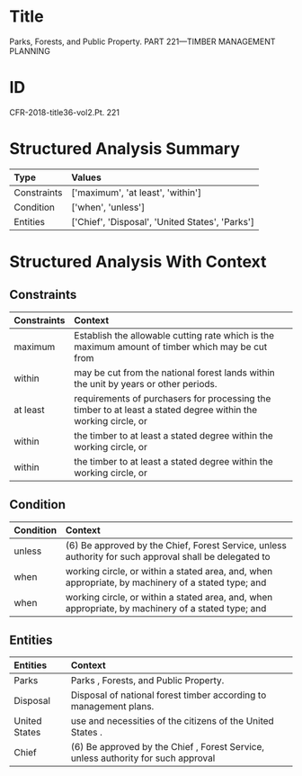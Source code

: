 # Title

 Parks, Forests, and Public Property. PART 221—TIMBER MANAGEMENT PLANNING


# ID

 CFR-2018-title36-vol2.Pt. 221


# Structured Analysis Summary

| Type        | Values                                          |
|:------------|:------------------------------------------------|
| Constraints | ['maximum', 'at least', 'within']               |
| Condition   | ['when', 'unless']                              |
| Entities    | ['Chief', 'Disposal', 'United States', 'Parks'] |


# Structured Analysis With Context

 


## Constraints

| Constraints   | Context                                                                                                        |
|:--------------|:---------------------------------------------------------------------------------------------------------------|
| maximum       | Establish the allowable cutting rate which is the maximum amount of timber which may be cut from               |
| within        | may be cut from the national forest lands within  the unit by years or other periods.                          |
| at least      | requirements of purchasers for processing the timber to at least a stated degree within the working circle, or |
| within        | the timber to at least a stated degree within  the working circle, or                                          |
| within        | the timber to at least a stated degree within  the working circle, or                                          |


## Condition

| Condition   | Context                                                                                                 |
|:------------|:--------------------------------------------------------------------------------------------------------|
| unless      | (6) Be approved by the Chief, Forest Service,  unless authority for such approval shall be delegated to |
| when        | working circle, or within a stated area, and, when appropriate, by machinery of a stated type; and      |
| when        | working circle, or within a stated area, and, when appropriate, by machinery of a stated type; and      |


## Entities

| Entities      | Context                                                                            |
|:--------------|:-----------------------------------------------------------------------------------|
| Parks         | Parks , Forests, and Public Property.                                              |
| Disposal      | Disposal  of national forest timber according to management plans.                 |
| United States | use and necessities of the citizens of the United States .                         |
| Chief         | (6) Be approved by the  Chief , Forest Service, unless authority for such approval |


